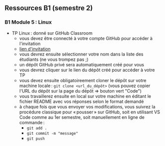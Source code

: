 ## Ressources B1 (semestre 2)

### B1 Module 5 : Linux

- TP Linux : donné sur GitHub Classroom
  - vous devez être connecté à votre compte GitHub pour accéder à l'invitation
  - [lien d'invitation](https://classroom.github.com/a/10hwhMhh)
  - vous devrez ensuite sélectionner votre nom dans la liste des étudiants (ne vous trompez pas ;)
  - un dépôt GitHub privé sera automatiquement créé pour vous
  - vous devrez cliquer sur le lien du dépôt créé pour accéder à votre TP
  - vous devez ensuite obligatoireement cloner le dépôt sur votre machine locale : `git clone <url_du_dépôt>` (vous pouvez copier l'URL du dépôt sur la page du dépôt => bouton vert "Code")
  - vous travaillerez ensuite en local sur votre machine en éditant le fichier README avec vos réponses selon le format demandé
  - à chaque fois que vous envoyer vos modifications, vous suivrez la procédure classique pour « pousser » sur GitHub, soit en utilisant VS Code comme au 1er semestre, soit manuellement en ligne de commande :
    - `git add .`
    - `git commit -m "message"`
    - `git push`

